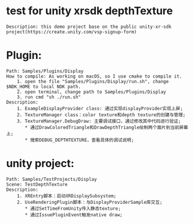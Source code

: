 # test for unity xrsdk depthTexture
    Description: this demo project base on the public unity-xr-sdk project(https://create.unity.com/vsp-signup-form)

# Plugin:
    Path: Samples/Plugins/Display
    How to compile: As working on macOS, so I use cmake to compile it. 
        1. open the file "Samples/Plugins/Display/run.sh", change $NDK_HOME to local NDK path.
        2. open terminal, change path to Samples/Plugins/Display
        3. run cmd "sh ./run.sh"
    Description:
        1. ExampleDisplayProvider class: 通过实现displayProvider实现上屏;
        2. TextureManager class：color texture和depth texture的创建与管理;
        3. TextureManager.DebugDraw: 主要调试接口，通过修改其中代码进行验证;
           * 通过DrawColoredTriangle和DrawDepthTriangle绘制两个面片到当前屏幕上;
           * 搜索DEBUG_DEPTHTEXTURE，查看具体的调试说明;

# unity project:
    Path: Samples/TestProjects/Display
    Scene: TestDepthTexture
    Description:
        1. XREntry脚本：启动XRDisplaySubsystem;
        2. UseRenderingPlugin脚本：与DisplayProviderSample库交互;
           * 通过SetTimeFromUnity传入静态texture;
           * 通过IssuePluginEvent触发native draw;
